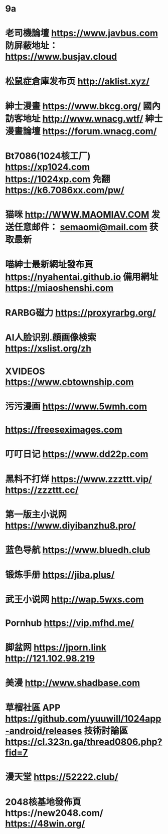 # 9a
# 老司機論壇 https://www.javbus.com 防屏蔽地址：https://www.busjav.cloud
# 松鼠症倉庫发布页 http://aklist.xyz/
# 紳士漫畫 https://www.bkcg.org/ 國內訪客地址 http://www.wnacg.wtf/ 紳士漫畫論壇 https://forum.wnacg.com/
# Bt7086(1024核工厂) https://xp1024.com https://1024xp.com 免翻 https://k6.7086xx.com/pw/
# 猫咪 http://WWW.MAOMIAV.COM 发送任意邮件： semaomi@mail.com 获取最新
# 喵紳士最新網址發布頁 https://nyahentai.github.io 備用網址 https://miaoshenshi.com 
# RARBG磁力 https://proxyrarbg.org/
# AI人脸识别.顔画像検索 https://xslist.org/zh
# XVIDEOS https://www.cbtownship.com
# 污污漫画 https://www.5wmh.com
# https://freeseximages.com 
# 叮叮日记  https://www.dd22p.com 
# 黑料不打烊 https://www.zzzttt.vip/ https://zzzttt.cc/
# 第一版主小说网 https://www.diyibanzhu8.pro/
# 蓝色导航 https://www.bluedh.club
# 锻炼手册 https://jiba.plus/
# 武王小说网 http://wap.5wxs.com
# Pornhub https://vip.mfhd.me/
# 脚盆网 https://jporn.link http://121.102.98.219
# 美漫 http://www.shadbase.com
# 草榴社區 APP https://github.com/yuuwill/1024app-android/releases 技術討論區 https://cl.323n.ga/thread0806.php?fid=7
# 漫天堂 https://52222.club/
# 2048核基地發佈頁https://new2048.com/ https://48win.org/
